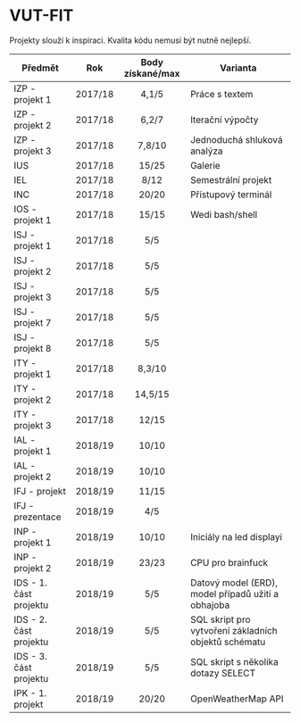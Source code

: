 # VUT-FIT

Projekty slouží k inspiraci. Kvalita kódu nemusí být nutně nejlepší. 


|Předmět|Rok      |Body získané/max|Varianta                                        |
|--     |:--:     |:--:	   |--                                              
|IZP - projekt 1  	|2017/18	|4,1/5	|Práce s textem
|IZP - projekt 2  	|2017/18	|6,2/7	|Iterační výpočty
|IZP - projekt 3	|2017/18	|7,8/10	|Jednoduchá shluková analýza
|IUS			|2017/18	|15/25	|Galerie
|IEL			|2017/18	|8/12	|Semestrální projekt
|INC			|2017/18	|20/20	|Přístupový terminál
|IOS - projekt 1	|2017/18	|15/15	|Wedi bash/shell
|ISJ - projekt 1	|2017/18	|5/5	|
|ISJ - projekt 2	|2017/18	|5/5	|	     
|ISJ - projekt 3	|2017/18	|5/5	|
|ISJ - projekt 7	|2017/18	|5/5	|
|ISJ - projekt 8	|2017/18	|5/5	|
|ITY - projekt 1	|2017/18	|8,3/10	|
|ITY - projekt 2	|2017/18	|14,5/15	|
|ITY - projekt 3	|2017/18	|12/15	|
|IAL - projekt 1	|2018/19	|10/10	|
|IAL - projekt 2	|2018/19	|10/10	|
|IFJ - projekt		|2018/19	|11/15	|
|IFJ - prezentace	|2018/19	|4/5	|
|INP - projekt 1	|2018/19	|10/10	|Iniciály na led displayi
|INP - projekt 2	|2018/19	|23/23	|CPU pro brainfuck
|IDS - 1. část projektu	|2018/19	|5/5	|Datový model (ERD), model případů užití a obhajoba
|IDS - 2. část projektu	|2018/19	|5/5	|SQL skript pro vytvoření základních objektů schématu
|IDS - 3. část projektu	|2018/19	|5/5	|SQL skript s několika dotazy SELECT 
|IPK - 1. projekt 	|2018/19	|20/20	|OpenWeatherMap API

		